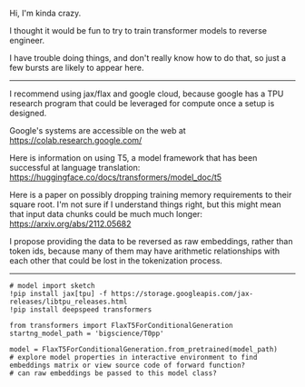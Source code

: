Hi, I'm kinda crazy.

I thought it would be fun to try to train transformer models to reverse engineer.

I have trouble doing things, and don't really know how to do that, so just a few bursts are likely to appear here.

---
I recommend using jax/flax and google cloud, because google has a TPU research program that could be leveraged for compute
once a setup is designed.

Google's systems are accessible on the web at https://colab.research.google.com/

Here is information on using T5, a model framework that has been successful at language translation: https://huggingface.co/docs/transformers/model_doc/t5

Here is a paper on possibly dropping training memory requirements to their square root.  I'm not sure if I understand things right, but this might mean that input data chunks could be much much longer: https://arxiv.org/abs/2112.05682

I propose providing the data to be reversed as raw embeddings, rather than token ids, because many of them may have arithmetic relationships with each other that could be lost in the tokenization process.

----
```
# model import sketch
!pip install jax[tpu] -f https://storage.googleapis.com/jax-releases/libtpu_releases.html
!pip install deepspeed transformers

from transformers import FlaxT5ForConditionalGeneration
startng_model_path = 'bigscience/T0pp'

model = FlaxT5ForConditionalGeneration.from_pretrained(model_path)
# explore model properties in interactive environment to find embeddings matrix or view source code of forward function?
# can raw embeddings be passed to this model class?
```
